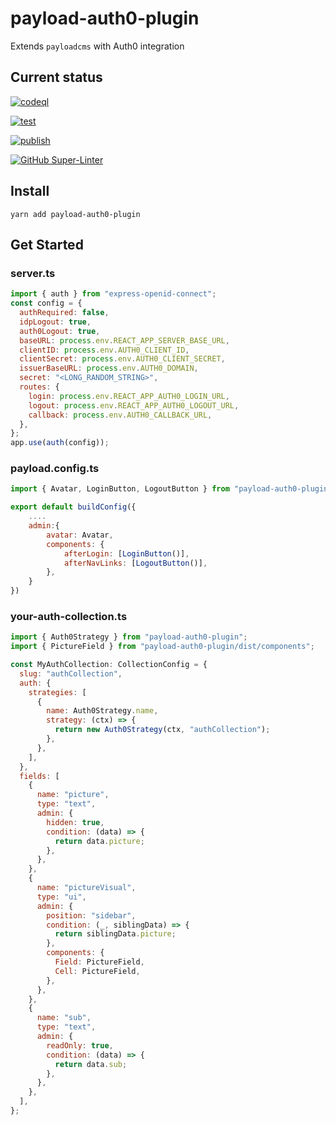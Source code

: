 # payload-auth0-plugin

Extends `payloadcms` with Auth0 integration

## Current status

[![codeql](https://github.com/finkinfridom/payload-auth0-plugin/actions/workflows/codeql.yml/badge.svg)](https://github.com/finkinfridom/payload-auth0-plugin/actions/workflows/codeql.yml)

[![test](https://github.com/finkinfridom/payload-auth0-plugin/actions/workflows/test.yml/badge.svg)](https://github.com/finkinfridom/payload-auth0-plugin/actions/workflows/test.yml)

[![publish](https://github.com/finkinfridom/payload-auth0-plugin/actions/workflows/publish.yml/badge.svg)](https://github.com/finkinfridom/payload-auth0-plugin/actions/workflows/publish.yml)

[![GitHub Super-Linter](https://github.com/finkinfridom/payload-auth0-plugin/workflows/Lint%20Code%20Base/badge.svg)](https://github.com/marketplace/actions/super-linter)

## Install

`yarn add payload-auth0-plugin`

## Get Started

### server.ts

```js
import { auth } from "express-openid-connect";
const config = {
  authRequired: false,
  idpLogout: true,
  auth0Logout: true,
  baseURL: process.env.REACT_APP_SERVER_BASE_URL,
  clientID: process.env.AUTH0_CLIENT_ID,
  clientSecret: process.env.AUTH0_CLIENT_SECRET,
  issuerBaseURL: process.env.AUTH0_DOMAIN,
  secret: "<LONG_RANDOM_STRING>",
  routes: {
    login: process.env.REACT_APP_AUTH0_LOGIN_URL,
    logout: process.env.REACT_APP_AUTH0_LOGOUT_URL,
    callback: process.env.AUTH0_CALLBACK_URL,
  },
};
app.use(auth(config));
```

### payload.config.ts

```js
import { Avatar, LoginButton, LogoutButton } from "payload-auth0-plugin/dist/components";

export default buildConfig({
    ....
    admin:{
        avatar: Avatar,
        components: {
            afterLogin: [LoginButton()],
            afterNavLinks: [LogoutButton()],
        },
    }
})
```

### your-auth-collection.ts

```js
import { Auth0Strategy } from "payload-auth0-plugin";
import { PictureField } from "payload-auth0-plugin/dist/components";

const MyAuthCollection: CollectionConfig = {
  slug: "authCollection",
  auth: {
    strategies: [
      {
        name: Auth0Strategy.name,
        strategy: (ctx) => {
          return new Auth0Strategy(ctx, "authCollection");
        },
      },
    ],
  },
  fields: [
    {
      name: "picture",
      type: "text",
      admin: {
        hidden: true,
        condition: (data) => {
          return data.picture;
        },
      },
    },
    {
      name: "pictureVisual",
      type: "ui",
      admin: {
        position: "sidebar",
        condition: (_, siblingData) => {
          return siblingData.picture;
        },
        components: {
          Field: PictureField,
          Cell: PictureField,
        },
      },
    },
    {
      name: "sub",
      type: "text",
      admin: {
        readOnly: true,
        condition: (data) => {
          return data.sub;
        },
      },
    },
  ],
};
```
